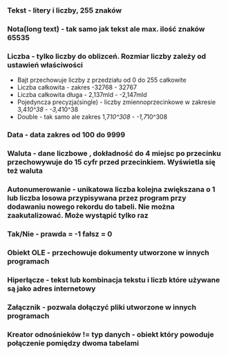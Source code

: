 ### Tekst - litery i liczby, 255 znaków
### Nota(long text) - tak samo jak tekst ale max. ilość znaków 65535
### Liczba - tylko liczby do oblizceń. Rozmiar liczby zależy od ustawień właściwości
 - Bajt przechowuje liczby z przedziału od 0 do 255 całkowite
 - Liczba całkowita - zakres -32768 - 32767
 - Liczba całkowita długa - 2,137mld - -2,147mld
 - Pojedyncza precyzja(single) - liczby zmiennoprzecinkowe w zakresie 3,4*10^38 - -3,4*10^38
 - Double - tak samo ale zakres 1,7*10^308 - -1,7*10^308
### Data - data zakres od 100 do 9999
### Waluta - dane liczbowe , dokładność do 4 miejsc po przecinku przechowywuje do 15 cyfr przed przecinkiem. Wyświetla się też waluta
### Autonumerowanie - unikatowa liczba kolejna zwiększana o 1 lub liczba losowa przypisywana przez program przy dodawaniu nowego rekordu do tabeli. Nie można zaakutalizować. Może wystąpić tylko raz
### Tak/Nie - prawda = -1 fałsz = 0
### Obiekt OLE - przechowuje dokumenty utworzone w innych programach
### Hiperłącze - tekst lub kombinacja tekstu i liczb które używane są jako adres internetowy
### Załącznik - pozwala dołączyć pliki utworzone w innych programach
### Kreator odnośnieków != typ danych - obiekt który powoduje połączenie pomiędzy dwoma tabelami
